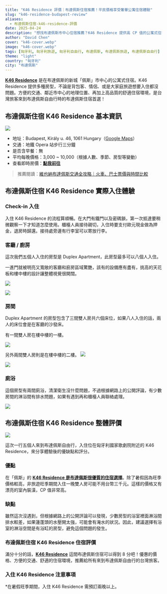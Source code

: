 ```yaml
---
title: "K46 Residence 評價｜布達佩斯住宿推薦！平民價格享受奢華公寓住宿體驗"
slug: "k46-residence-budapest-review"
aliases:
  - 布達佩斯住宿-k46-residence-評價
date: 2025-04-24
description: "想找布達佩斯市中心住宿推薦？K46 Residence 提供高 CP 值的公寓式住宿，地點方便、房型多樣，適合情侶與家庭旅遊入住！"
author: "David Chen"
cover: "k46-cover.webp"
image: "k46-cover.webp"
tags: [匈牙利, 匈牙利旅遊, 匈牙利自由行, 布達佩斯, 布達佩斯旅遊, 布達佩斯自由行]
theme: "light"
country: "匈牙利"
city: "布達佩斯"
---
```


[**K46 Residence**](https://www.booking.com/hotel/hu/k46-residence.xt.html?aid=7956794) 是在布達佩斯的新城「佩斯」市中心的公寓式住宿。K46 Residence 提供多種房型，不論是背包客、情侶、或是大家庭旅遊想要入住都沒問題。方便的交通、鄰近市中心的地理位置、再加上高品質的舒適住宿環境，是台灣旅客來到布達佩斯自由行時的布達佩斯住宿首選！

## 布達佩斯住宿 K46 Residence 基本資訊

![](bedroom-2.webp)

- 地址：Budapest, Király u. 46, 1061 Hungary（[Google Maps](https://maps.app.goo.gl/GbgqpdqanvZ22q7D7)）
- 交通：地鐵 Opera 站步行三分鐘
- 是否含早餐：無
- 平均每晚價格：3,000 ~ 10,000（根據人數、季節、房型等變動）
- 查看即時房價：[**點我前往**](https://www.booking.com/hotel/hu/k46-residence.xt.html?aid=7956794)

> 推薦閱讀：[維也納布達佩斯交通全攻略｜火車、巴士票價與時間比較](/posts/vienna-budapest-transport)

## 布達佩斯住宿 K46 Residence 實際入住體驗

### Check-in 入住

入住 K46 Residence 的流程算順暢。在大門有鐵門以及密碼鎖，第一次抵達要稍微觀察一下才知道怎麼使用。櫃檯人員接待親切，入住時要支付歐元現金做為押金，退房時歸還。接待處旁邊有行李室可以寄放行李。

### 客廳 / 廚房

這次我們五個人入住的房型是 Duplex Apartment，此房型最多可以八個人入住。

一進門就被明亮又寬敞的客廳和廚房區域驚艷，該有的設備應有盡有，挑高的天花板和樓中樓的設計讓整體視覺很開闊。

![](dining.webp)

![](dining-2.webp)

### 房間

Duplex Apartment 的房型包含了三間雙人房共六個床位，如果八人入住的話，兩人的床位會是在客廳的沙發床。

有一間雙人房在樓中樓的一樓。

![](bedroom-3.webp)

另外兩間雙人房則是在樓中樓的二樓。
![](bedroom.webp)

![](bedroom-2.webp)

### 廁浴

這個房型有兩間廁浴，清潔衛生沒什麼問題，不過根據網路上的公開評論，有少數房間的淋浴間有排水問題，如果有遇到再和櫃檯人員聯絡處理。

![](bathroom.webp)

## 布達佩斯住宿 K46 Residence 整體評價

![](subway.webp)

這次一行五個人來到布達佩斯自由行，入住位在匈牙利國家歌劇院附近的 K46 Residence，來分享體驗後的優缺點和評分。

### 優點

在「佩斯」的 [**K46 Residence 是布達佩斯很優質的住宿選擇**](https://www.booking.com/hotel/hu/k46-residence.xt.html?aid=7956794)。除了暑假因為旺季價格較高，非旅遊旺季期間入住一晚雙人房可能不用台幣三千元。這樣的價格又有漂亮的室內裝潢，CP 值非常高。

### 缺點

雖然這次沒遇到，但根據網路上的公開評論可以發現，少數房型的浴室裡面淋浴間排水較差，如果蓮蓬頭的水壓開太強，可能會有淹水的狀況。因此，建議選擇有浴室的淋浴空間是有浴缸的房型，避免這個問題的發生。

### 布達佩斯住宿 K46 Residence 住宿評價

滿分十分的話，[**K46 Residence**](https://www.booking.com/hotel/hu/k46-residence.xt.html?aid=7956794) 這間布達佩斯住宿可以得到 8 分吧！優惠的價格、方便的交通、舒適的住宿環境，推薦給所有來到布達佩斯自由行的台灣旅客。

### 入住 K46 Residence 注意事項

*在暑假旺季期間，入住 K46 Residence 需預訂兩晚以上。